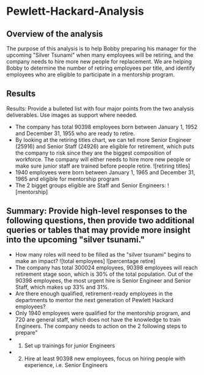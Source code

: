 # Pewlett-Hackard-Analysis
## Overview of the analysis
The purpose of this analysis is to help Bobby preparing his manager for the upcoming "Silver Tsunami" when many employees will be retiring, and the company needs to hire more new people for replacement. We are helping Bobby to determine the number of retiring employees per title, and identify employees who are eligible to participate in a mentorship program. 
## Results
Results: Provide a bulleted list with four major points from the two analysis deliverables. Use images as support where needed.
* The company has total 90398 employees born between January 1, 1952 and December 31, 1955 who are ready to retire.
* By looking at the retiring titles chart, we can tell more Senior Engineer (25916) and Senior Staff (24926) are eligible for retirement, which puts the company to risk since they are the biggest composition of workforce. The company will either needs to hire more new people or make sure junior staff are trained before people retire.
![retiring titles]
* 1940 employees were born between January 1, 1965 and December 31, 1965 and eligible for mentorship program
* The 2 bigget groups eligible are Staff and Senior Engineers:
![mentorship]


## Summary: Provide high-level responses to the following questions, then provide two additional queries or tables that may provide more insight into the upcoming "silver tsunami."
- How many roles will need to be filled as the "silver tsunami" begins to make an impact?
![total employees]
![percentage retire]
- The company has total 300024 employees, 90398 employees will reach retirement stage soon, which is 30% of the total population. Out of the 90398 employees, the most urgent hire is Senior Engineer and Senior Staff, which makes up 33% and 31%. 
- Are there enough qualified, retirement-ready employees in the departments to mentor the next generation of Pewlett Hackard employees?
- Only 1940 employees were qualified for the mentorship program, and 720 are general staff, which does not have the knowledge to train Engineers. The company needs to action on the 2 following steps to prepare"
- 1. Set up trainings for junior Engineers 
- 2. Hire at least 90398 new employees, focus on hiring people with experience, i.e. Senior Engineers
